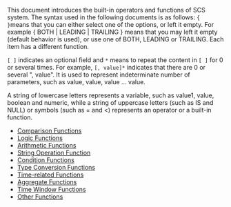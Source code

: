 This document introduces the built-in operators and functions of SCS system. The syntax used in the following documents is as follows:
 `{ }`means that you can either select one of the options, or left it empty. For example { BOTH | LEADING | TRAILING } means that you may left it empty (default behavior is used), or use one of BOTH, LEADING or TRAILING. Each item has a different function.

 `[ ]` indicates an optional field and `*` means to repeat the content in `[ ]` for 0 or several times. For example, `[, value]*` indicates that there are 0 or several ", value". It is used to represent indeterminate number of parameters, such as value, value, value ... value.

 A string of lowercase letters represents a variable, such as value1, value, boolean and numeric, while a string of uppercase letters (such as IS and NULL) or symbols (such as = and <) represents an operator or a built-in function.

- [Comparison Functions](/document/product/849/18078)
- [Logic Functions](/document/product/849/18082)
- [Arithmetic Functions](/document/product/849/18080)
- [String Operation Function](/document/product/849/18073)
- [Condition Functions](/document/product/849/18076)
- [Type Conversion Functions](/document/product/849/18079)
- [Time-related Functions](/document/product/849/18075)
- [Aggregate Functions](/document/product/849/18081)
- [Time Window Functions](/document/product/849/18077)
- [Other Functions](/document/product/849/18074)

